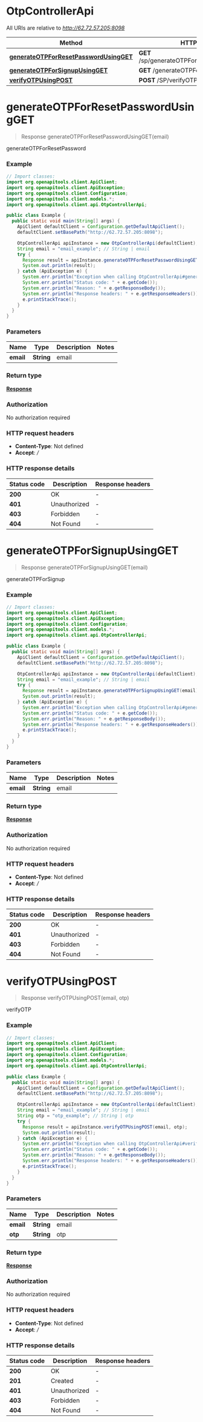 # OtpControllerApi

All URIs are relative to *http://62.72.57.205:8098*

| Method | HTTP request | Description |
|------------- | ------------- | -------------|
| [**generateOTPForResetPasswordUsingGET**](OtpControllerApi.md#generateOTPForResetPasswordUsingGET) | **GET** /sp/generateOTPForResetPassword/{email} | generateOTPForResetPassword |
| [**generateOTPForSignupUsingGET**](OtpControllerApi.md#generateOTPForSignupUsingGET) | **GET** /generateOTPForSignup/{email} | generateOTPForSignup |
| [**verifyOTPUsingPOST**](OtpControllerApi.md#verifyOTPUsingPOST) | **POST** /SP/verifyOTP | verifyOTP |


<a id="generateOTPForResetPasswordUsingGET"></a>
# **generateOTPForResetPasswordUsingGET**
> Response generateOTPForResetPasswordUsingGET(email)

generateOTPForResetPassword

### Example
```java
// Import classes:
import org.openapitools.client.ApiClient;
import org.openapitools.client.ApiException;
import org.openapitools.client.Configuration;
import org.openapitools.client.models.*;
import org.openapitools.client.api.OtpControllerApi;

public class Example {
  public static void main(String[] args) {
    ApiClient defaultClient = Configuration.getDefaultApiClient();
    defaultClient.setBasePath("http://62.72.57.205:8098");

    OtpControllerApi apiInstance = new OtpControllerApi(defaultClient);
    String email = "email_example"; // String | email
    try {
      Response result = apiInstance.generateOTPForResetPasswordUsingGET(email);
      System.out.println(result);
    } catch (ApiException e) {
      System.err.println("Exception when calling OtpControllerApi#generateOTPForResetPasswordUsingGET");
      System.err.println("Status code: " + e.getCode());
      System.err.println("Reason: " + e.getResponseBody());
      System.err.println("Response headers: " + e.getResponseHeaders());
      e.printStackTrace();
    }
  }
}
```

### Parameters

| Name | Type | Description  | Notes |
|------------- | ------------- | ------------- | -------------|
| **email** | **String**| email | |

### Return type

[**Response**](Response.md)

### Authorization

No authorization required

### HTTP request headers

 - **Content-Type**: Not defined
 - **Accept**: */*

### HTTP response details
| Status code | Description | Response headers |
|-------------|-------------|------------------|
| **200** | OK |  -  |
| **401** | Unauthorized |  -  |
| **403** | Forbidden |  -  |
| **404** | Not Found |  -  |

<a id="generateOTPForSignupUsingGET"></a>
# **generateOTPForSignupUsingGET**
> Response generateOTPForSignupUsingGET(email)

generateOTPForSignup

### Example
```java
// Import classes:
import org.openapitools.client.ApiClient;
import org.openapitools.client.ApiException;
import org.openapitools.client.Configuration;
import org.openapitools.client.models.*;
import org.openapitools.client.api.OtpControllerApi;

public class Example {
  public static void main(String[] args) {
    ApiClient defaultClient = Configuration.getDefaultApiClient();
    defaultClient.setBasePath("http://62.72.57.205:8098");

    OtpControllerApi apiInstance = new OtpControllerApi(defaultClient);
    String email = "email_example"; // String | email
    try {
      Response result = apiInstance.generateOTPForSignupUsingGET(email);
      System.out.println(result);
    } catch (ApiException e) {
      System.err.println("Exception when calling OtpControllerApi#generateOTPForSignupUsingGET");
      System.err.println("Status code: " + e.getCode());
      System.err.println("Reason: " + e.getResponseBody());
      System.err.println("Response headers: " + e.getResponseHeaders());
      e.printStackTrace();
    }
  }
}
```

### Parameters

| Name | Type | Description  | Notes |
|------------- | ------------- | ------------- | -------------|
| **email** | **String**| email | |

### Return type

[**Response**](Response.md)

### Authorization

No authorization required

### HTTP request headers

 - **Content-Type**: Not defined
 - **Accept**: */*

### HTTP response details
| Status code | Description | Response headers |
|-------------|-------------|------------------|
| **200** | OK |  -  |
| **401** | Unauthorized |  -  |
| **403** | Forbidden |  -  |
| **404** | Not Found |  -  |

<a id="verifyOTPUsingPOST"></a>
# **verifyOTPUsingPOST**
> Response verifyOTPUsingPOST(email, otp)

verifyOTP

### Example
```java
// Import classes:
import org.openapitools.client.ApiClient;
import org.openapitools.client.ApiException;
import org.openapitools.client.Configuration;
import org.openapitools.client.models.*;
import org.openapitools.client.api.OtpControllerApi;

public class Example {
  public static void main(String[] args) {
    ApiClient defaultClient = Configuration.getDefaultApiClient();
    defaultClient.setBasePath("http://62.72.57.205:8098");

    OtpControllerApi apiInstance = new OtpControllerApi(defaultClient);
    String email = "email_example"; // String | email
    String otp = "otp_example"; // String | otp
    try {
      Response result = apiInstance.verifyOTPUsingPOST(email, otp);
      System.out.println(result);
    } catch (ApiException e) {
      System.err.println("Exception when calling OtpControllerApi#verifyOTPUsingPOST");
      System.err.println("Status code: " + e.getCode());
      System.err.println("Reason: " + e.getResponseBody());
      System.err.println("Response headers: " + e.getResponseHeaders());
      e.printStackTrace();
    }
  }
}
```

### Parameters

| Name | Type | Description  | Notes |
|------------- | ------------- | ------------- | -------------|
| **email** | **String**| email | |
| **otp** | **String**| otp | |

### Return type

[**Response**](Response.md)

### Authorization

No authorization required

### HTTP request headers

 - **Content-Type**: Not defined
 - **Accept**: */*

### HTTP response details
| Status code | Description | Response headers |
|-------------|-------------|------------------|
| **200** | OK |  -  |
| **201** | Created |  -  |
| **401** | Unauthorized |  -  |
| **403** | Forbidden |  -  |
| **404** | Not Found |  -  |

